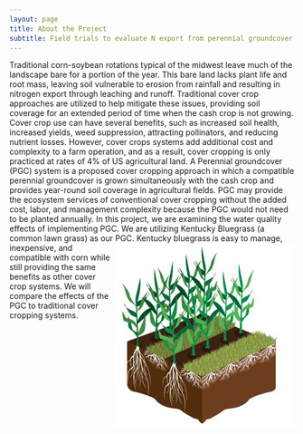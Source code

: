 ```yaml
---
layout: page
title: About the Project
subtitle: Field trials to evaluate N export from perennial groundcover corn systems 
---
```


Traditional corn-soybean rotations typical of the midwest leave much of the landscape bare for a portion of the year. This bare land lacks plant life and root mass, leaving soil vulnerable to erosion from rainfall and resulting in nitrogen export through leaching and runoff. Traditional cover crop approaches are utilized to help mitigate these issues, providing soil coverage for an extended period of time when the cash crop is not growing. Cover crop use can have several benefits, such as increased soil health, increased yields, weed suppression, attracting pollinators, and reducing nutrient losses. However, cover crops systems add additional cost and complexity to a farm operation, and as a result, cover cropping is only practiced at rates of 4% of US agricultural land. A Perennial groundcover (PGC) system is a proposed cover cropping approach in which a compatible perennial groundcover is grown simultaneously with the cash crop and provides year-round soil coverage in agricultural fields. PGC may provide the ecosystem services of conventional cover cropping without the added cost, labor, and management complexity because the PGC would not need to be planted annually. In this project, we are examining the water quality effects of implementing PGC. We are utilizing Kentucky Bluegrass (a common lawn grass) as our PGC. <img align="right" src="https://raw.githubusercontent.com/gabbymyers/516X-Project/master/assets/img/PGC.JPG"> Kentucky bluegrass is easy to manage, inexpensive, and compatible with corn while still providing the same benefits as other cover crop systems. We will compare the effects of the PGC to traditional cover cropping systems. 

